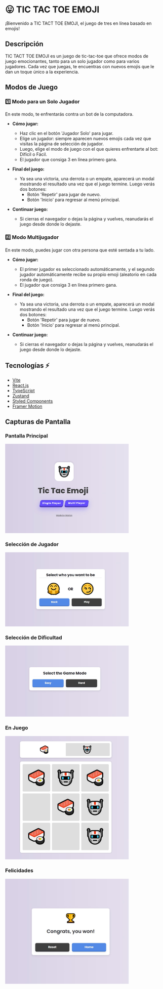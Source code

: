 # 😛 TIC TAC TOE EMOJI

¡Bienvenido a TIC TACT TOE EMOJI, el juego de tres en línea basado en emojis!

## Descripción

TIC TACT TOE EMOJI es un juego de tic-tac-toe que ofrece modos de juego emocionantes, tanto para un solo jugador como para varios jugadores. Cada vez que juegas, te encuentras con nuevos emojis que le dan un toque único a la experiencia.

## Modos de Juego

### 1️⃣ Modo para un Solo Jugador

En este modo, te enfrentarás contra un bot de la computadora.

- **Cómo jugar:**

  - Haz clic en el botón 'Jugador Solo' para jugar.
  - Elige un jugador: siempre aparecen nuevos emojis cada vez que visitas la página de selección de jugador.
  - Luego, elige el modo de juego con el que quieres enfrentarte al bot: Difícil o Fácil.
  - El jugador que consiga 3 en línea primero gana.

- **Final del juego:**

  - Ya sea una victoria, una derrota o un empate, aparecerá un modal mostrando el resultado una vez que el juego termine. Luego verás dos botones:
    - Botón 'Repetir' para jugar de nuevo.
    - Botón 'Inicio' para regresar al menú principal.

- **Continuar juego:**
  - Si cierras el navegador o dejas la página y vuelves, reanudarás el juego desde donde lo dejaste.

### 2️⃣ Modo Multijugador

En este modo, puedes jugar con otra persona que esté sentada a tu lado.

- **Cómo jugar:**

  - El primer jugador es seleccionado automáticamente, y el segundo jugador automáticamente recibe su propio emoji (aleatorio en cada ronda de juego).
  - El jugador que consiga 3 en línea primero gana.

- **Final del juego:**

  - Ya sea una victoria, una derrota o un empate, aparecerá un modal mostrando el resultado una vez que el juego termine. Luego verás dos botones:
    - Botón 'Repetir' para jugar de nuevo.
    - Botón 'Inicio' para regresar al menú principal.

- **Continuar juego:**
  - Si cierras el navegador o dejas la página y vuelves, reanudarás el juego desde donde lo dejaste.

## Tecnologías ⚡

- [Vite](https://vitejs.dev/)
- [React.js](https://reactjs.org/)
- [TypeScript](https://www.typescriptlang.org/)
- [Zustand](https://zustand.surge.sh/)
- [Styled Components](https://styled-components.com/)
- [Framer Motion](https://www.framer.com/motion/)

## Capturas de Pantalla

### Pantalla Principal

<img src="./public/main.jpg" alt="Pantalla Principal" width="400"  style="object-fit: cover" />

### Selección de Jugador

<img src="./public/select.jpg" alt="Selección de Jugador" width="400" style="object-fit: cover" />

### Selección de Dificultad

<img src="./public/difficult.jpg" alt="Selección de Dificultad" width="400" style="object-fit: cover" />
</hr>

### En Juego

<img src="./public/game.jpg" alt="En Juego" width="400" style="object-fit: cover" />

### Felicidades

<img src="./public/congrats.jpg" alt="Felicidades" width="400"  style="object-fit: cover" />
